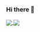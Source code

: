 ### Hi there 👋

<!--
**shamir456/shamir456** is a ✨ _special_ ✨ repository because its `README.md` (this file) appears on your GitHub profile.

Here are some ideas to get you started:

- 🔭 I’m currently working on ...
- 🌱 I’m currently learning ...
- 👯 I’m looking to collaborate on ...
- 🤔 I’m looking for help with ...
- 💬 Ask me about ...
- 📫 How to reach me: ...
- 😄 Pronouns: ...
- ⚡ Fun fact: ...
-->

<a href="https://github.com/shamir456/github-readme-stats">
  <img align="center" src="https://github-readme-stats.vercel.app/api/pin/?username=shamir456&repo=github-readme-stats" />
</a>
<a href="https://github.com/shamir456/convoychat">
  <img align="center" src="https://github-readme-stats.vercel.app/api/pin/?username=shamir456&repo=convoychat" />
</a>
